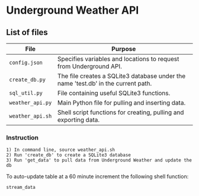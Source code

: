 # Underground Weather API 

## List of files
| File                  | Purpose       |
| --------------------- | ------------- |
| `config.json`         | Specifies variables and locations to request from Underground API. |
| `create_db.py`        | The file creates a SQLite3 database under the name 'test.db' in the current path. |
| `sql_util.py`         | File containing useful SQLite3 functions. |
| `weather_api.py`      | Main Python file for pulling and inserting data. |
| `weather_api.sh`      | Shell script functions for creating, pulling and exporting data. |


### Instruction

```
1) In command line, source weather_api.sh
2) Run 'create_db' to create a SQLite3 database
3) Run 'get_data' to pull data from Underground Weather and update the db
```

To auto-update table at a 60 minute increment the following shell function:
```
stream_data
```